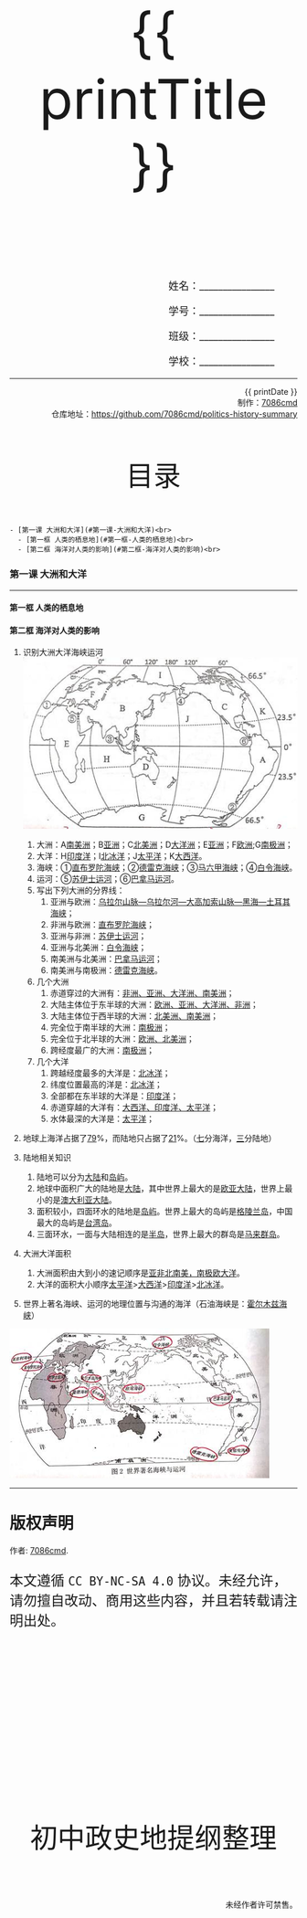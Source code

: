 
  <style>
  #title {
    padding-top: 40%;
    font-size: 96px;
    padding-bottom: 24%;
  }

  #ending {
    padding-top: 60%;
    font-size: 48px;
    padding-bottom: 12%;
  }

  .center {
    text-align: center;
  }
  .right {
    text-align: right;
  }

  #inform {
    padding-right: 8%;
    font-size: 18px;
  }

  .topic {
    padding-top: 12%;
    padding-bottom: 8%;
    font-size: 48px;
  }
</style>
<div class="center">
  <div id="title">{{ printTitle }}</div>
</div>
<div class="right">
  <p id="inform">姓名：________________</p>
  <p id="inform">学号：________________</p>
  <p id="inform">班级：________________</p>
  <p id="inform">学校：________________</p>

  <hr />
  <div>
    {{ printDate }}<br />
    制作：<a href="https://github.com/7086cmd/">7086cmd</a><br />
    仓库地址：<a href="https://github.com/7086cmd/politics-history-summary"
      >https://github.com/7086cmd/politics-history-summary</a
    >
  </div>
</div>


<div class="divider_top"></div>

<div class="divider_top"></div>

<div class="center">
  <div class="topic">目录</div>
</div>

    - [第一课 大洲和大洋](#第一课-大洲和大洋)<br>
      - [第一框 人类的栖息地](#第一框-人类的栖息地)<br>
      - [第二框 海洋对人类的影响](#第二框-海洋对人类的影响)<br>

<div class="divider"></div>


### 第一课 大洲和大洋

---

#### 第一框 人类的栖息地

#### 第二框 海洋对人类的影响

1. 识别大洲大洋海峡运河
   ![QQ图片20201225144119](/assets/hg-2-1-1-1.jpg)

    1. 大洲：A<u>南美洲</u>；B<u>亚洲</u>；C<u>北美洲</u>；D<u>大洋洲</u>；E<u>亚洲</u>；F<u>欧洲</u>;G<u>南极洲</u>；
    2. 大洋：H<u>印度洋</u>；I<u>北冰洋</u>；J<u>太平洋</u>；K<u>大西洋</u>。
    3. 海峡：①<u>直布罗陀海峡</u>；②<u>德雷克海峡</u>；③<u>马六甲海峡</u>；④<u>白令海峡</u>。
    4. 运河：⑤<u>苏伊士运河</u>；⑥<u>巴拿马运河</u>。
    5. 写出下列大洲的分界线：
        1. 亚洲与欧洲：<u>乌拉尔山脉—乌拉尔河—大高加索山脉—黑海—土耳其海峡</u>；
        2. 非洲与欧洲：<u>直布罗陀海峡</u>；
        3. 亚洲与非洲：<u>苏伊士运河</u>；
        4. 亚洲与北美洲：<u>白令海峡</u>；
        5. 南美洲与北美洲：<u>巴拿马运河</u>；
        6. 南美洲与南极洲：<u>德雷克海峡</u>。
    6. 几个大洲
        1. 赤道穿过的大洲有：<u>非洲、亚洲、大洋洲、南美洲</u>；
        2. 大陆主体位于东半球的大洲：<u>欧洲、亚洲、大洋洲、非洲</u>；
        3. 大陆主体位于西半球的大洲：<u>北美洲、南美洲</u>；
        4. 完全位于南半球的大洲：<u>南极洲</u>；
        5. 完全位于北半球的大洲：<u>欧洲、北美洲</u>；
        6. 跨经度最广的大洲：<u>南极洲</u>；
    7. 几个大洋
        1. 跨越经度最多的大洋是：<u>北冰洋</u>；
        2. 纬度位置最高的洋是：<u>北冰洋</u>；
        3. 全部都在东半球的大洋是：<u>印度洋</u>；
        4. 赤道穿越的大洋有：<u>大西洋、印度洋、太平洋</u>；
        5. 水体最深的大洋是：<u>太平洋</u>；

2. 地球上海洋占据了<u>79</u>%，而陆地只占据了<u>21</u>%。（<u>七</u>分海洋，<u>三</u>分陆地）

3. 陆地相关知识

    1. 陆地可以分为<u>大陆</u>和<u>岛屿</u>。
    2. 地球中面积广大的陆地是<u>大陆</u>，其中世界上最大的是<u>欧亚大陆</u>，世界上最小的是<u>澳大利亚大陆</u>。
    3. 面积较小，四面环水的陆地是<u>岛屿</u>。世界上最大的岛屿是<u>格陵兰岛</u>，中国最大的岛屿是<u>台湾岛</u>。
    4. 三面环水，一面与大陆相连的是<u>半岛</u>，世界上最大的群岛是<u>马来群岛</u>。

4. 大洲大洋面积

    1. 大洲面积由大到小的速记顺序是<u>亚非北南美，南极欧大洋</u>。
    2. 大洋的面积大小顺序<u>太平洋</u>><u>大西洋</u>><u>印度洋</u>><u>北冰洋</u>。

5. 世界上著名海峡、运河的地理位置与沟通的海洋（石油海峡是：<u>霍尔木兹海峡</u>）

![img](/assets/hg-2-1-1-2.jpg)

---

<div class="divider"></div>

<div class="divider"></div>

# 版权声明

作者: [7086cmd](https://github.com/7086cmd).<br>

<p style="font-size: 24px">
本文遵循 <code>CC BY-NC-SA 4.0</code> 协议。未经允许，请勿擅自改动、商用这些内容，并且若转载请注明出处。
</p>

<script setup>
import { ref } from "vue";

const printTitle = ref(new URL(location.href).pathname === '/print' ? "政史地总资料" : document.title
.split("|")[0]
.trim());

const printDate = ref(`导出日期：${new Date().toLocaleDateString()} ${new Date().toLocaleTimeString()}`);

</script>

<div class="divider_top"></div>

<div class="center">
  <div id="ending">初中政史地提纲整理</div>
</div>

<div class="right">
  <p>未经作者许可禁售。</p>
</div>
